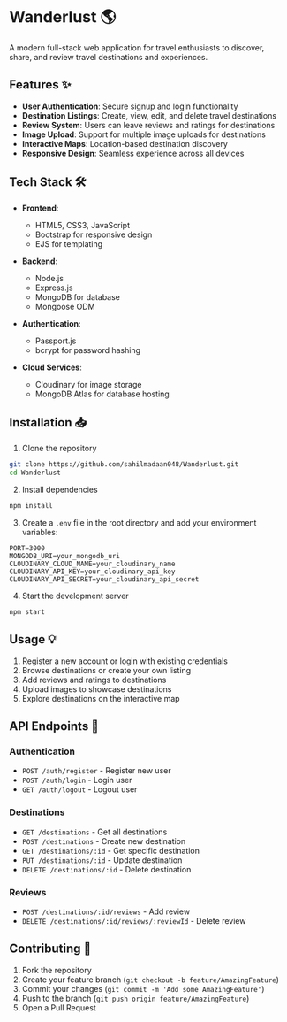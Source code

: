 # Wanderlust 🌎

A modern full-stack web application for travel enthusiasts to discover, share, and review travel destinations and experiences.

## Features ✨

- **User Authentication**: Secure signup and login functionality
- **Destination Listings**: Create, view, edit, and delete travel destinations
- **Review System**: Users can leave reviews and ratings for destinations
- **Image Upload**: Support for multiple image uploads for destinations
- **Interactive Maps**: Location-based destination discovery
- **Responsive Design**: Seamless experience across all devices

## Tech Stack 🛠️

- **Frontend**:
  - HTML5, CSS3, JavaScript
  - Bootstrap for responsive design
  - EJS for templating

- **Backend**:
  - Node.js
  - Express.js
  - MongoDB for database
  - Mongoose ODM

- **Authentication**:
  - Passport.js
  - bcrypt for password hashing

- **Cloud Services**:
  - Cloudinary for image storage
  - MongoDB Atlas for database hosting

## Installation 📥

1. Clone the repository
```bash
git clone https://github.com/sahilmadaan048/Wanderlust.git
cd Wanderlust
```

2. Install dependencies
```bash
npm install
```

3. Create a `.env` file in the root directory and add your environment variables:
```env
PORT=3000
MONGODB_URI=your_mongodb_uri
CLOUDINARY_CLOUD_NAME=your_cloudinary_name
CLOUDINARY_API_KEY=your_cloudinary_api_key
CLOUDINARY_API_SECRET=your_cloudinary_api_secret
```

4. Start the development server
```bash
npm start
```

## Usage 💡

1. Register a new account or login with existing credentials
2. Browse destinations or create your own listing
3. Add reviews and ratings to destinations
4. Upload images to showcase destinations
5. Explore destinations on the interactive map

## API Endpoints 🔗

### Authentication
- `POST /auth/register` - Register new user
- `POST /auth/login` - Login user
- `GET /auth/logout` - Logout user

### Destinations
- `GET /destinations` - Get all destinations
- `POST /destinations` - Create new destination
- `GET /destinations/:id` - Get specific destination
- `PUT /destinations/:id` - Update destination
- `DELETE /destinations/:id` - Delete destination

### Reviews
- `POST /destinations/:id/reviews` - Add review
- `DELETE /destinations/:id/reviews/:reviewId` - Delete review

## Contributing 🤝

1. Fork the repository
2. Create your feature branch (`git checkout -b feature/AmazingFeature`)
3. Commit your changes (`git commit -m 'Add some AmazingFeature'`)
4. Push to the branch (`git push origin feature/AmazingFeature`)
5. Open a Pull Request
